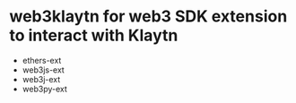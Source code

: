 # web3klaytn for web3 SDK extension to interact with Klaytn
- ethers-ext
- web3js-ext
- web3j-ext
- web3py-ext

